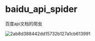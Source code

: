 # baidu_api_spider
百度api文档的爬虫


![2ab8d388442dd15732b127a1cb613991](https://github.com/wabshs/baidu_api_spider/assets/87225821/0c29873b-84dd-4191-80d7-3d3eb48e42f3)
